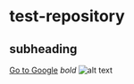 # test-repository
## subheading
[Go to Google](https://www.google.com)
*bold*
![alt text](https://i2.wp.com/ceklog.kindel.com/wp-content/uploads/2013/02/firefox_2018-07-10_07-50-11.png?w=641&ssl=1 "Logo Title Text 1")

